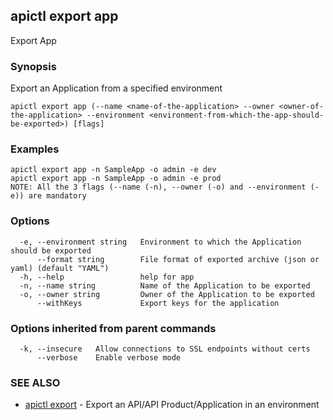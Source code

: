 ## apictl export app

Export App

### Synopsis

Export an Application from a specified  environment

```
apictl export app (--name <name-of-the-application> --owner <owner-of-the-application> --environment <environment-from-which-the-app-should-be-exported>) [flags]
```

### Examples

```
apictl export app -n SampleApp -o admin -e dev
apictl export app -n SampleApp -o admin -e prod
NOTE: All the 3 flags (--name (-n), --owner (-o) and --environment (-e)) are mandatory
```

### Options

```
  -e, --environment string   Environment to which the Application should be exported
      --format string        File format of exported archive (json or yaml) (default "YAML")
  -h, --help                 help for app
  -n, --name string          Name of the Application to be exported
  -o, --owner string         Owner of the Application to be exported
      --withKeys             Export keys for the application 
```

### Options inherited from parent commands

```
  -k, --insecure   Allow connections to SSL endpoints without certs
      --verbose    Enable verbose mode
```

### SEE ALSO

* [apictl export](apictl_export.md)	 - Export an API/API Product/Application in an environment

